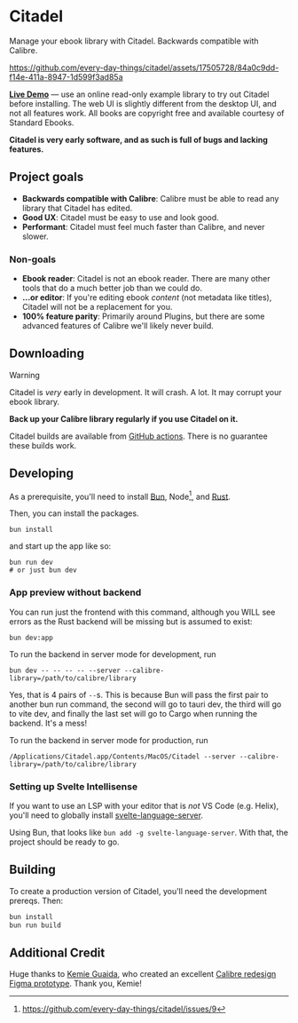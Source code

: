 # Citadel

Manage your ebook library with Citadel. Backwards compatible with Calibre.

https://github.com/every-day-things/citadel/assets/17505728/84a0c9dd-f14e-411a-8947-1d599f3ad85a

**[Live Demo](https://citadel-demo.everydaythings.software/)** — use an online read-only example library to try out Citadel before installing. The web UI is slightly different from the desktop UI, and not all features work. All books are copyright free and available courtesy of Standard Ebooks.

**Citadel is very early software, and as such is full of bugs and lacking features.**

## Project goals

- **Backwards compatible with Calibre**: Calibre must be able to read any library that Citadel has edited.
- **Good UX**: Citadel must be easy to use and look good.
- **Performant**: Citadel must feel much faster than Calibre, and never slower.

### Non-goals

- **Ebook reader**: Citadel is not an ebook reader. There are many other tools that do a much better job than we could do.
- **...or editor**: If you're editing ebook _content_ (not metadata like titles), Citadel will not be a replacement for you.
- **100% feature parity**: Primarily around Plugins, but there are some advanced features of Calibre we'll likely never build.

## Downloading

> [!WARNING]
> Citadel is _very_ early in development. It will crash. A lot. It may corrupt your ebook library.
>
> **Back up your Calibre library regularly if you use Citadel on it.**

Citadel builds are available from [GitHub actions](https://github.com/every-day-things/citadel/actions/runs/7536243753).
There is no guarantee these builds work.

## Developing

As a prerequisite, you'll need to install [Bun](https://bun.sh), Node[^1], and [Rust](https://www.rust-lang.org/tools/install).

Then, you can install the packages.

```fish
bun install
```

and start up the app like so:

```
bun run dev
# or just bun dev
```

### App preview without backend

You can run just the frontend with this command, although you WILL see errors as the Rust backend will be missing but is assumed to exist:

```fish
bun dev:app
```

To run the backend in server mode for development, run
```fish
bun dev -- -- -- -- --server --calibre-library=/path/to/calibre/library
```

Yes, that is 4 pairs of `--`s. This is because Bun will pass the first pair to another bun run command, the second will go to tauri dev, the third will go to vite dev, and finally the last set will go to Cargo when running the backend. It's a mess!

To run the backend in server mode for production, run
```fish
/Applications/Citadel.app/Contents/MacOS/Citadel --server --calibre-library=/path/to/calibre/library
```

### Setting up Svelte Intellisense

If you want to use an LSP with your editor that is _not_ VS Code (e.g. Helix),
you'll need to globally install
[svelte-language-server](https://github.com/sveltejs/language-tools/tree/master/packages/language-server).

Using Bun, that looks like `bun add -g svelte-language-server`. With that, the
project should be ready to go.

## Building

To create a production version of Citadel, you'll need the development prereqs. Then:

```bash
bun install
bun run build
```

## Additional Credit

Huge thanks to [Kemie Guaida](https://kemielikes.design/), who created an excellent [Calibre redesign Figma prototype](https://old.reddit.com/r/Calibre/comments/udzumn/testing_a_new_interface_for_calibre/). Thank you, Kemie!

[^1]: https://github.com/every-day-things/citadel/issues/9
